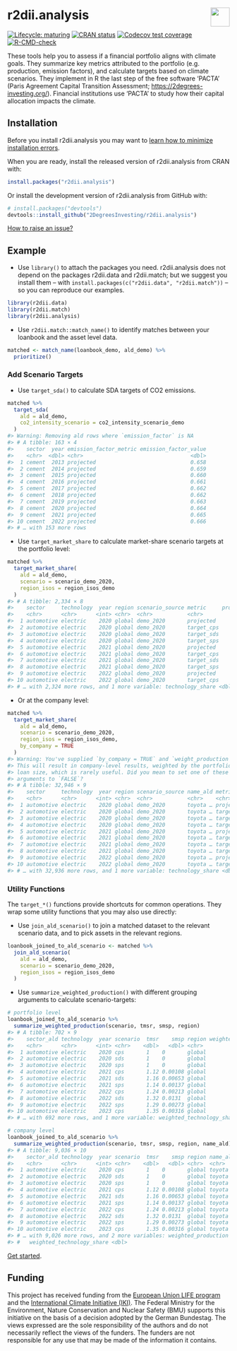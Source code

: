 
<!-- README.md is generated from README.Rmd. Please edit that file -->

# r2dii.analysis <a href='https://github.com/2DegreesInvesting/r2dii.analysis'><img src='https://imgur.com/A5ASZPE.png' align='right' height='43' /></a>

<!-- badges: start -->

[![Lifecycle:
maturing](https://img.shields.io/badge/lifecycle-maturing-blue.svg)](https://lifecycle.r-lib.org/articles/stages.html)
[![CRAN
status](https://www.r-pkg.org/badges/version/r2dii.analysis)](https://CRAN.R-project.org/package=r2dii.analysis)
[![Codecov test
coverage](https://codecov.io/gh/2degreesinvesting/r2dii.analysis/branch/master/graph/badge.svg)](https://codecov.io/gh/2degreesinvesting/r2dii.analysis?branch=master)
[![R-CMD-check](https://github.com/2DegreesInvesting/r2dii.analysis/workflows/R-CMD-check/badge.svg)](https://github.com/2DegreesInvesting/r2dii.analysis/actions)
<!-- badges: end -->

These tools help you to assess if a financial portfolio aligns with
climate goals. They summarize key metrics attributed to the portfolio
(e.g. production, emission factors), and calculate targets based on
climate scenarios. They implement in R the last step of the free
software ‘PACTA’ (Paris Agreement Capital Transition Assessment;
<https://2degrees-investing.org/>). Financial institutions use ‘PACTA’
to study how their capital allocation impacts the climate.

## Installation

Before you install r2dii.analysis you may want to [learn how to minimize
installation
errors](https://gist.github.com/maurolepore/a0187be9d40aee95a43f20a85f4caed6#installation).

When you are ready, install the released version of r2dii.analysis from
CRAN with:

``` r
install.packages("r2dii.analysis")
```

Or install the development version of r2dii.analysis from GitHub with:

``` r
# install.packages("devtools")
devtools::install_github("2DegreesInvesting/r2dii.analysis")
```

[How to raise an
issue?](https://2degreesinvesting.github.io/posts/2020-06-26-instructions-to-raise-an-issue/)

## Example

  - Use `library()` to attach the packages you need. r2dii.analysis does
    not depend on the packages r2dii.data and r2dii.match; but we
    suggest you install them – with `install.packages(c("r2dii.data",
    "r2dii.match"))` – so you can reproduce our examples.

<!-- end list -->

``` r
library(r2dii.data)
library(r2dii.match)
library(r2dii.analysis)
```

  - Use `r2dii.match::match_name()` to identify matches between your
    loanbook and the asset level data.

<!-- end list -->

``` r
matched <- match_name(loanbook_demo, ald_demo) %>%
  prioritize()
```

### Add Scenario Targets

  - Use `target_sda()` to calculate SDA targets of CO2 emissions.

<!-- end list -->

``` r
matched %>%
  target_sda(
    ald = ald_demo,
    co2_intensity_scenario = co2_intensity_scenario_demo
  )
#> Warning: Removing ald rows where `emission_factor` is NA
#> # A tibble: 163 × 4
#>    sector  year emission_factor_metric emission_factor_value
#>    <chr>  <dbl> <chr>                                  <dbl>
#>  1 cement  2013 projected                              0.658
#>  2 cement  2014 projected                              0.659
#>  3 cement  2015 projected                              0.660
#>  4 cement  2016 projected                              0.661
#>  5 cement  2017 projected                              0.662
#>  6 cement  2018 projected                              0.662
#>  7 cement  2019 projected                              0.663
#>  8 cement  2020 projected                              0.664
#>  9 cement  2021 projected                              0.665
#> 10 cement  2022 projected                              0.666
#> # … with 153 more rows
```

  - Use `target_market_share` to calculate market-share scenario targets
    at the portfolio level:

<!-- end list -->

``` r
matched %>%
  target_market_share(
    ald = ald_demo,
    scenario = scenario_demo_2020,
    region_isos = region_isos_demo
  )
#> # A tibble: 2,334 × 8
#>    sector     technology  year region scenario_source metric     production
#>    <chr>      <chr>      <int> <chr>  <chr>           <chr>           <dbl>
#>  1 automotive electric    2020 global demo_2020       projected     324592.
#>  2 automotive electric    2020 global demo_2020       target_cps    324592.
#>  3 automotive electric    2020 global demo_2020       target_sds    324592.
#>  4 automotive electric    2020 global demo_2020       target_sps    324592.
#>  5 automotive electric    2021 global demo_2020       projected     339656.
#>  6 automotive electric    2021 global demo_2020       target_cps    329191.
#>  7 automotive electric    2021 global demo_2020       target_sds    352505.
#>  8 automotive electric    2021 global demo_2020       target_sps    330435.
#>  9 automotive electric    2022 global demo_2020       projected     354720.
#> 10 automotive electric    2022 global demo_2020       target_cps    333693.
#> # … with 2,324 more rows, and 1 more variable: technology_share <dbl>
```

  - Or at the company level:

<!-- end list -->

``` r
matched %>%
  target_market_share(
    ald = ald_demo,
    scenario = scenario_demo_2020,
    region_isos = region_isos_demo,
    by_company = TRUE
  )
#> Warning: You've supplied `by_company = TRUE` and `weight_production = TRUE`.
#> This will result in company-level results, weighted by the portfolio
#> loan size, which is rarely useful. Did you mean to set one of these
#> arguments to `FALSE`?
#> # A tibble: 32,946 × 9
#>    sector     technology  year region scenario_source name_ald metric production
#>    <chr>      <chr>      <int> <chr>  <chr>           <chr>    <chr>       <dbl>
#>  1 automotive electric    2020 global demo_2020       toyota … proje…    324592.
#>  2 automotive electric    2020 global demo_2020       toyota … targe…    324592.
#>  3 automotive electric    2020 global demo_2020       toyota … targe…    324592.
#>  4 automotive electric    2020 global demo_2020       toyota … targe…    324592.
#>  5 automotive electric    2021 global demo_2020       toyota … proje…    339656.
#>  6 automotive electric    2021 global demo_2020       toyota … targe…    329191.
#>  7 automotive electric    2021 global demo_2020       toyota … targe…    352505.
#>  8 automotive electric    2021 global demo_2020       toyota … targe…    330435.
#>  9 automotive electric    2022 global demo_2020       toyota … proje…    354720.
#> 10 automotive electric    2022 global demo_2020       toyota … targe…    333693.
#> # … with 32,936 more rows, and 1 more variable: technology_share <dbl>
```

### Utility Functions

The `target_*()` functions provide shortcuts for common operations. They
wrap some utility functions that you may also use directly:

  - Use `join_ald_scenario()` to join a matched dataset to the relevant
    scenario data, and to pick assets in the relevant regions.

<!-- end list -->

``` r
loanbook_joined_to_ald_scenario <- matched %>%
  join_ald_scenario(
    ald = ald_demo,
    scenario = scenario_demo_2020,
    region_isos = region_isos_demo
  )
```

  - Use `summarize_weighted_production()` with different grouping
    arguments to calculate scenario-targets:

<!-- end list -->

``` r
# portfolio level
loanbook_joined_to_ald_scenario %>%
  summarize_weighted_production(scenario, tmsr, smsp, region)
#> # A tibble: 702 × 9
#>    sector_ald technology  year scenario  tmsr    smsp region weighted_production
#>    <chr>      <chr>      <int> <chr>    <dbl>   <dbl> <chr>                <dbl>
#>  1 automotive electric    2020 cps       1    0       global             324592.
#>  2 automotive electric    2020 sds       1    0       global             324592.
#>  3 automotive electric    2020 sps       1    0       global             324592.
#>  4 automotive electric    2021 cps       1.12 0.00108 global             339656.
#>  5 automotive electric    2021 sds       1.16 0.00653 global             339656.
#>  6 automotive electric    2021 sps       1.14 0.00137 global             339656.
#>  7 automotive electric    2022 cps       1.24 0.00213 global             354720.
#>  8 automotive electric    2022 sds       1.32 0.0131  global             354720.
#>  9 automotive electric    2022 sps       1.29 0.00273 global             354720.
#> 10 automotive electric    2023 cps       1.35 0.00316 global             369784.
#> # … with 692 more rows, and 1 more variable: weighted_technology_share <dbl>

# company level
loanbook_joined_to_ald_scenario %>%
  summarize_weighted_production(scenario, tmsr, smsp, region, name_ald)
#> # A tibble: 9,036 × 10
#>    sector_ald technology  year scenario  tmsr    smsp region name_ald         
#>    <chr>      <chr>      <int> <chr>    <dbl>   <dbl> <chr>  <chr>            
#>  1 automotive electric    2020 cps       1    0       global toyota motor corp
#>  2 automotive electric    2020 sds       1    0       global toyota motor corp
#>  3 automotive electric    2020 sps       1    0       global toyota motor corp
#>  4 automotive electric    2021 cps       1.12 0.00108 global toyota motor corp
#>  5 automotive electric    2021 sds       1.16 0.00653 global toyota motor corp
#>  6 automotive electric    2021 sps       1.14 0.00137 global toyota motor corp
#>  7 automotive electric    2022 cps       1.24 0.00213 global toyota motor corp
#>  8 automotive electric    2022 sds       1.32 0.0131  global toyota motor corp
#>  9 automotive electric    2022 sps       1.29 0.00273 global toyota motor corp
#> 10 automotive electric    2023 cps       1.35 0.00316 global toyota motor corp
#> # … with 9,026 more rows, and 2 more variables: weighted_production <dbl>,
#> #   weighted_technology_share <dbl>
```

[Get
started](https://2degreesinvesting.github.io/r2dii.analysis/articles/r2dii-analysis.html).

## Funding

This project has received funding from the [European Union LIFE
program](https://wayback.archive-it.org/12090/20210412123959/https://ec.europa.eu/easme/en/)
and the [International Climate Initiative
(IKI)](https://www.international-climate-initiative.com/en/details/project/measuring-paris-agreement-alignment-and-financial-risk-in-financial-markets-18_I_351-2982).
The Federal Ministry for the Environment, Nature Conservation and
Nuclear Safety (BMU) supports this initiative on the basis of a decision
adopted by the German Bundestag. The views expressed are the sole
responsibility of the authors and do not necessarily reflect the views
of the funders. The funders are not responsible for any use that may be
made of the information it contains.
